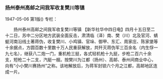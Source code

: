 ### 扬州泰州高邮之间我军收复樊川等镇

1947-05-06
第1版()
专栏：

　　扬州泰州高邮之间我军收复樊川等镇
    【新华社华中四日电】四月十五日至二十二日，苏中二分区地方武装全面反击，肃清临（泽）南、樊（川）北及官河、蜻蜓河南沿线土著蒋伪，收复樊川、小鸡镇、官垛、御甲、东汇、周家庄、陈家堡等十余据点，方圆百数十里数十万人民重获解放，共歼灭蒋伪军三百余名（内生俘一九七名），继获八二炮一门，重机枪三挺，各式轻机枪十九挺，步枪二百六十余支，短枪二十二支，汽艇一艘。按樊川为江都（扬州）、高邮、泰州间商业中心，向有“小小樊川赛扬州”之称。该地解放后，为蒋军封锁六个月之江都，高邮地区连成一片。
